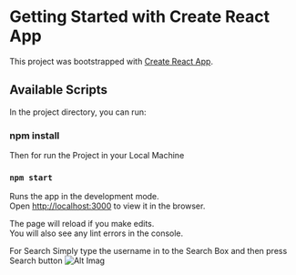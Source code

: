 # Getting Started with Create React App

This project was bootstrapped with [Create React App](https://github.com/facebook/create-react-app).

## Available Scripts

In the project directory, you can run:

### npm install

Then for run the Project in your Local Machine
### `npm start`

Runs the app in the development mode.\
Open [http://localhost:3000](http://localhost:3000) to view it in the browser.

The page will reload if you make edits.\
You will also see any lint errors in the console.
 
 For Search Simply type the username in to the Search Box and then press Search button
![Alt Imag](<img width="903" alt="Screenshot 2023-06-02 at 5 15 25 PM" src="https://github.com/bohraTridhya/react-test/assets/135303954/ed25a0eb-4b0c-49ec-8306-9d61936a1ffe">)
